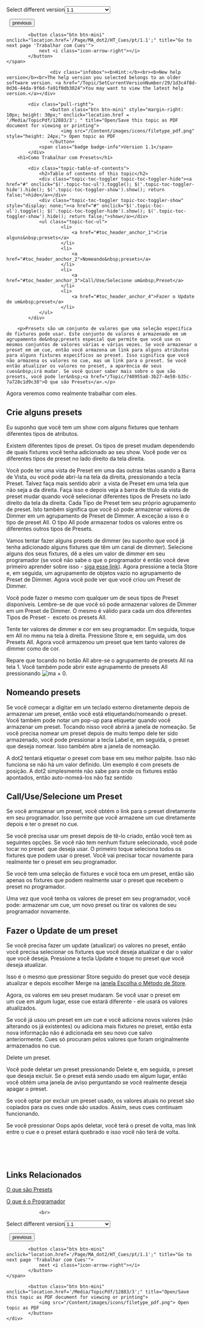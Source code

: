 
<div class="topic-navigation">

<div class="pull-right">
	<span class="pull-left">


<div class="pull-left">
<form action="/Topic/SetCurrentVersionNumber" class="form-inline" id="frmTagSelector" method="post">	<span class="form-mini">
		<div class="input-prepend"><span class="add-on">Select different version</span><select autocomplete="off" id="versionNumberId" name="versionNumberId" onchange="$(this).closest('#frmTagSelector').submit();" style="width: 120px;"><option value="">- latest -</option>
<option selected="selected" value="3">1.1</option>
<option value="7">1.2</option>
<option value="12">1.3</option>
<option value="16">1.5</option>
<option value="29">1.9</option>
</select></div>
		<input data-val="true" data-val-number="The field Int32 must be a number." data-val-required="The Int32 field is required." id="ProductId" name="ProductId" type="hidden" value="7">
		<input id="CurrentGuid" name="CurrentGuid" type="hidden" value="1d3c4f8d-0d36-44da-9f6d-fa91f0db3024">
	</span>
</form></div>&nbsp;	</span>
	<span class="pull-right" style="white-space: nowrap;">
			<button class="btn btn-mini" onclick="location.href='/Page/MA_dot2/HT_Groups/pt/1.1'; " title="Go to previous page 'Trabalhar com Grupos'">
				<i class="icon-arrow-left"></i> previous
			</button>

			<button class="btn btn-mini" onclick="location.href='/Page/MA_dot2/HT_Cues/pt/1.1';" title="Go to next page 'Trabalhar com Cues'">
				next <i class="icon-arrow-right"></i> 
			</button>
	</span>
</div>
<div class="clear-fix" style="margin-bottom: 10px"></div>
</div>

					<div class="infobox"><b>Hint:</b><br><b>New help version</b><br>The help version you selected belongs to an older software version. <a href="/Topic/SetCurrentVersionNumber/29/1d3c4f8d-0d36-44da-9f6d-fa91f0db3024">You may want to view the latest help version.</a></div>

			<div class="pull-right">
					<button class="btn btn-mini" style="margin-right: 10px; height: 30px;" onclick="location.href = '/Media/TopicPdf/12883/3'; " title="Open/Save this topic as PDF document for viewing or printing">
						<img src="/Content/images/icons/filetype_pdf.png" style="height: 24px;"> Open topic as PDF
					</button>
				<span class="badge badge-info">Version 1.1</span>
			</div>
		<h1>Como Trabalhar com Presets</h1>

			<div class="topic-table-of-contents">
				<h2>Table of contents of this topic</h2>
				<div class="topic-toc-toggler topic-toc-toggler-hide"><a href="#" onclick="$('.topic-toc-ul').toggle(); $('.topic-toc-toggler-hide').hide(); $('.topic-toc-toggler-show').show(); return false;">hide</a></div>
				<div class="topic-toc-toggler topic-toc-toggler-show" style="display: none;"><a href="#" onclick="$('.topic-toc-ul').toggle(); $('.topic-toc-toggler-hide').show(); $('.topic-toc-toggler-show').hide(); return false;">show</a></div>
				<ul class="topic-toc-ul">
						<li>
							<a href="#toc_header_anchor_1">Crie alguns&nbsp;presets</a>
						</li>
						<li>
							<a href="#toc_header_anchor_2">Nomeando&nbsp;presets</a>
						</li>
						<li>
							<a href="#toc_header_anchor_3">Call/Use/Selecione um&nbsp;Preset</a>
						</li>
						<li>
							<a href="#toc_header_anchor_4">Fazer o Update de um&nbsp;preset</a>
						</li>
				</ul>
			</div>

		<p>Presets são um conjunto de valores que uma seleção específica de fixtures pode usar. Este conjunto de valores é armazenado em um agrupamento de&nbsp;presets especial que permite que você use os mesmos conjuntos de valores várias e várias vezes. Se você armazenar o preset em um cue, então você armazena um link para alguns atributos para alguns fixtures específicos ao preset. Isso significa que você não armazena os valores no cue, mas um link para o preset. Se você então atualizar os valores no preset, a aparência de seus cues&nbsp;irá mudar. Se você quiser saber mais sobre o que são presets, você pode ler&nbsp;<a href="/Topic/740955a8-3b27-4e50-b35c-7a728c1d9c38">O que são Presets</a>.</p>

<p>Agora veremos como realmente trabalhar com eles.</p>

<a name="toc_header_anchor_1" id="toc_header_anchor_1" class="topic-toc-item"></a><h2>Crie alguns&nbsp;presets</h2>

<p>Eu suponho que você tem um show com alguns fixtures que tenham diferentes tipos de atributos.</p>

<p>Existem diferentes tipos de preset. Os tipos de preset mudam dependendo de quais fixtures você tenha adicionado ao seu show. Você pode ver os diferentes tipos de preset no lado direito da tela direita.</p>

<p>Você pode ter uma vista de Preset em uma das outras telas usando a Barra de Vista, ou você pode abri-la na tela da direita, pressionando a tecla <span class="hardkey">Preset</span>. Talvez faça mais sentido abrir &nbsp;a vista de Preset em uma tela que não seja a da direita. Faça isso e depois veja a barra de título da vista de preset mudar quando você selecionar diferentes tipos de Presets no lado direito da tela da direita. Cada Tipo de Preset tem seu próprio agrupamento de preset. Isto também significa que você só pode armazenar valores de Dimmer em um agrupamento de Preset de Dimmer.&nbsp;A exceção a isso é o tipo de preset All. O tipo All pode armazenar todos os valores entre os diferentes outros tipos de Presets.</p>

<p>Vamos tentar fazer alguns presets de dimmer (eu suponho que você já tenha adicionado alguns fixtures que têm um canal de dimmer). Selecione alguns dos seus fixtures, dê a eles um valor de dimmer em seu programador (se você não sabe o que o programador é então você deve primeiro aprender sobre isso -&nbsp;<a href="/Topic/e740a39c-ef36-4081-9014-59e0a288711c">siga esse link</a>). Agora pressione a tecla <span class="hardkey">Store</span> e, em seguida, um agrupamento de objetos vazio no agrupamento de Preset de Dimmer. Agora você pode ver que você criou um Preset de Dimmer.</p>

<p>Você pode fazer o mesmo com qualquer um de seus tipos de Preset disponíveis. Lembre-se de que você só pode armazenar valores de Dimmer em um Preset de Dimmer. O mesmo é válido para cada um dos diferentes Tipos de Preset -&nbsp;&nbsp;exceto os presets&nbsp;All.</p>

<p>Tente ter valores de dimmer e cor em seu programador. Em seguida, toque em <span class="softkey">All</span> no menu na tela à direita. Pressione <span class="hardkey">Store</span> e, em seguida, um dos Presets All. Agora você armazenou um preset que tem tanto valores de dimmer como de cor.&nbsp;</p>

<p>Repare que tocando no botão All abre-se o agrupamento de presets All na tela 1. Você também pode abrir este agrupamento de presets All pressionando&nbsp;<span class="hardkey"><img alt="ma" src="/Media/Mlg/ma_1.png" style="height:auto"></span>&nbsp;+&nbsp;<span class="hardkey">0</span>.</p>

<a name="toc_header_anchor_2" id="toc_header_anchor_2" class="topic-toc-item"></a><h2>Nomeando&nbsp;presets</h2>

<p>Se você começar a digitar em um teclado externo diretamente depois de armazenar um preset, então você está etiquetando/nomeando o preset. Você também pode notar um pop-up para etiquetar quando você armazenar um preset. Tocando nisso você abrirá a janela de nomeação. Se você precisa nomear um preset depois de muito tempo dele ter sido armazenado, você pode pressionar a tecla Label e, em seguida, o preset que deseja nomear. Isso também abre a janela de nomeação.</p>

<p>A dot2 tentará etiquetar o preset com base em seu melhor palpite. Isso não funciona se não há um valor definido. Um exemplo é com presets de posição. A dot2 simplesmente não sabe para onde os fixtures estão apontados, então auto-nomeá-los não faz sentido</p>

<a name="toc_header_anchor_3" id="toc_header_anchor_3" class="topic-toc-item"></a><h2>Call/Use/Selecione um&nbsp;Preset</h2>

<p>Se você armazenar um preset, você obtém o link para o preset diretamente em seu programador. Isso permite que você armazene um cue diretamente depois e ter o preset no cue.</p>

<p>Se você precisa usar um preset depois de tê-lo criado, então você tem as seguintes opções. Se você não tem nenhum fixture selecionado, você pode tocar no preset &nbsp;que deseja usar. O primeiro toque seleciona todos os fixtures que podem usar o preset. Você vai precisar tocar novamente para realmente ter o preset em seu programador.</p>

<p>Se você tem uma seleção de fixtures e você toca em um preset, então são apenas os fixtures que podem realmente usar o preset que recebem o preset no programador.</p>

<p>Uma vez que você tenha os valores de preset em seu programador, você pode: armazenar um cue, um novo preset ou tirar os valores de seu programador novamente.</p>

<a name="toc_header_anchor_4" id="toc_header_anchor_4" class="topic-toc-item"></a><h2>Fazer o Update de um&nbsp;preset</h2>

<p>Se você precisa fazer um&nbsp;update&nbsp;(atualizar) os valores no&nbsp;preset, então você precisa selecionar os&nbsp;fixtures&nbsp;que você deseja atualizar e dar o valor que você deseja. Pressione a tecla&nbsp;<span class="hardkey">Update</span>&nbsp;e toque no preset que você deseja atualizar.</p>

<p>Isso é o mesmo que pressionar&nbsp;<span class="hardkey">Store</span>&nbsp;seguido do&nbsp;preset&nbsp;que você deseja atualizar e depois escolher&nbsp;<span class="softkey">Merge</span>&nbsp;na&nbsp;<a href="/Topic/662173f7-aa38-4f78-b6da-7d357eace37d">janela Escolha o Método de Store</a>.</p>

<p>Agora, os valores em seu&nbsp;preset&nbsp;mudaram. Se você usar o&nbsp;preset&nbsp;em um&nbsp;cue&nbsp;em algum lugar, esse&nbsp;cue&nbsp;estará diferente - ele usará os valores atualizados.</p>

<p>Se você já usou um&nbsp;preset&nbsp;em um&nbsp;cue&nbsp;e você adiciona novos valores (não alterando os já existentes) ou adiciona mais&nbsp;fixtures&nbsp;no&nbsp;preset, então esta nova informação não é adicionada em seu novo&nbsp;cue&nbsp;salvo anteriormente.&nbsp;Cues só procuram pelos valores que foram originalmente armazenados no&nbsp;cue.</p>

<p>Delete um preset.</p>

<p>Você pode deletar um preset pressionando <span class="hardkey">Delete</span> e, em seguida, o preset que deseja excluir. Se o preset está sendo usado em algum lugar, então você obtém uma janela de aviso perguntando se você realmente deseja apagar o preset.</p>

<p>Se você optar por excluir um preset usado, os valores atuais no preset são copiados para os cues onde são usados. Assim, seus cues continuam funcionando.</p>

<p>Se você pressionar <span class="hardkey">Oops</span> após deletar, você terá o preset de volta, mas link entre o cue e o preset estará quebrado e isso você não terá de volta.</p>

<p>&nbsp;</p>

<p>&nbsp;</p>

<a name="toc_header_anchor_5" id="toc_header_anchor_5" class="topic-toc-item"></a><h2>Links Relacionados</h2>

<p><a href="/Topic/740955a8-3b27-4e50-b35c-7a728c1d9c38">O que são Presets</a></p>

<p><a href="/Topic/e740a39c-ef36-4081-9014-59e0a288711c">O que é o Programador</a></p>


				<br>
<div class="topic-navigation">

<div class="pull-right">
	<span class="pull-left">


<div class="pull-left">
<form action="/Topic/SetCurrentVersionNumber" class="form-inline" id="frmTagSelector" method="post">	<span class="form-mini">
		<div class="input-prepend"><span class="add-on">Select different version</span><select autocomplete="off" id="versionNumberId" name="versionNumberId" onchange="$(this).closest('#frmTagSelector').submit();" style="width: 120px;"><option value="">- latest -</option>
<option selected="selected" value="3">1.1</option>
<option value="7">1.2</option>
<option value="12">1.3</option>
<option value="16">1.5</option>
<option value="29">1.9</option>
</select></div>
		<input data-val="true" data-val-number="The field Int32 must be a number." data-val-required="The Int32 field is required." id="ProductId" name="ProductId" type="hidden" value="7">
		<input id="CurrentGuid" name="CurrentGuid" type="hidden" value="1d3c4f8d-0d36-44da-9f6d-fa91f0db3024">
	</span>
</form></div>&nbsp;	</span>
	<span class="pull-right" style="white-space: nowrap;">
			<button class="btn btn-mini" onclick="location.href='/Page/MA_dot2/HT_Groups/pt/1.1'; " title="Go to previous page 'Trabalhar com Grupos'">
				<i class="icon-arrow-left"></i> previous
			</button>

			<button class="btn btn-mini" onclick="location.href='/Page/MA_dot2/HT_Cues/pt/1.1';" title="Go to next page 'Trabalhar com Cues'">
				next <i class="icon-arrow-right"></i> 
			</button>
	</span>
</div>
	<div class="clear-fix"></div>
	<div class="pull-right">
	
			<button class="btn btn-mini" onclick="location.href='/Media/TopicPdf/12883/3';" title="Open/Save this topic as PDF document for viewing or printing">
				<img src="/Content/images/icons/filetype_pdf.png"> Open topic as PDF
			</button>
	</div>
<div class="clear-fix" style="margin-bottom: 10px"></div>
</div>

	